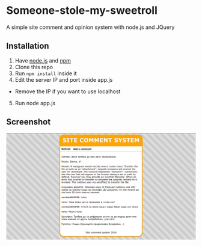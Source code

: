 Someone-stole-my-sweetroll
==========================

A simple site comment and opinion system with node.js and JQuery

Installation
-------------
1. Have [node.js](http://nodejs.org/) and [npm](https://www.npmjs.org/)
2. Clone this repo
3. Run `npm install` inside it
4. Edit the server IP and port inside app.js
  - Remove the IP if you want to use localhost
5. Run node app.js


Screenshot
----------
![alt text](screenshot.png "Screenshot")
